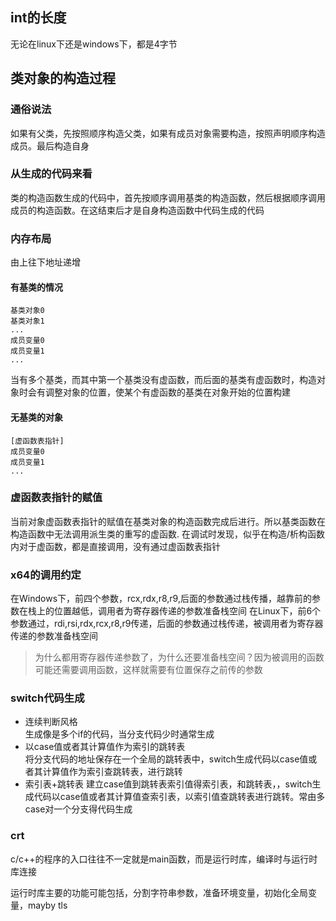 ## int的长度
无论在linux下还是windows下，都是4字节

## 类对象的构造过程
### 通俗说法
如果有父类，先按照顺序构造父类，如果有成员对象需要构造，按照声明顺序构造成员。最后构造自身

### 从生成的代码来看
类的构造函数生成的代码中，首先按顺序调用基类的构造函数，然后根据顺序调用成员的构造函数。在这结束后才是自身构造函数中代码生成的代码

### 内存布局

由上往下地址递增
#### 有基类的情况
```
基类对象0
基类对象1
...
成员变量0
成员变量1
...
```
当有多个基类，而其中第一个基类没有虚函数，而后面的基类有虚函数时，构造对象时会有调整对象的位置，使某个有虚函数的基类在对象开始的位置构建

#### 无基类的对象
```
[虚函数表指针]
成员变量0
成员变量1
...
```
### 虚函数表指针的赋值
当前对象虚函数表指针的赋值在基类对象的构造函数完成后进行。所以基类函数在构造函数中无法调用派生类的重写的虚函数.
在调试时发现，似乎在构造/析构函数内对于虚函数，都是直接调用，没有通过虚函数表指针


### x64的调用约定
在Windows下，前四个参数，rcx,rdx,r8,r9,后面的参数通过栈传播，越靠前的参数在栈上的位置越低，调用者为寄存器传递的参数准备栈空间
在Linux下，前6个参数通过，rdi,rsi,rdx,rcx,r8,r9传递，后面的参数通过栈传递，被调用者为寄存器传递的参数准备栈空间
>为什么都用寄存器传递参数了，为什么还要准备栈空间？因为被调用的函数可能还需要调用函数，这样就需要有位置保存之前传的参数

### switch代码生成
+ 连续判断风格      
生成像是多个if的代码，当分支代码少时通常生成
+ 以case值或者其计算值作为索引的跳转表      
将分支代码的地址保存在一个全局的跳转表中，switch生成代码以case值或者其计算值作为索引查跳转表，进行跳转
+ 索引表+跳转表
建立case值到跳转表索引值得索引表，和跳转表，，switch生成代码以case值或者其计算值查索引表，以索引值查跳转表进行跳转。常由多case对一个分支得代码生成


### crt
c/c++的程序的入口往往不一定就是main函数，而是运行时库，编译时与运行时库连接

运行时库主要的功能可能包括，分割字符串参数，准备环境变量，初始化全局变量，mayby tls
